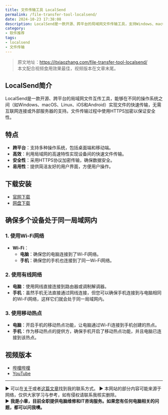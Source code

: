 ```yaml
---
title: 文件传输工具 LocalSend
permalink: /file-transfer-tool-localsend/
date: 2024-10-23 17:38:08
description: LocalSend是一款开源、跨平台的局域网文件传输工具，支持Windows、macOS、Linux、iOS和Android系统之间的文件和文本共享。
category:
- 软件推荐
tags:
- localsend
- 文件传输
---
```


> 原文地址：<https://itxiaozhang.com/file-transfer-tool-localsend/>  
> 本文配合视频食用效果最佳，视频版本在文章末尾。

## LocalSend简介

LocalSend是一款开源、跨平台的局域网文件互传工具，能够在不同的操作系统之间（如Windows、macOS、Linux、iOS和Android）实现文件的快速传输，无需互联网连接或外部服务器的支持。文件传输过程中使用HTTPS加密以保证安全性。

## 特点

- **跨平台**：支持多种操作系统，包括桌面端和移动端。
- **高效**：利用局域网的高速特性实现设备间的快速文件传输。
- **安全性**：采用HTTPS协议加密传输，确保数据安全。
- **易用性**：提供简洁友好的用户界面，方便用户操作。

## 下载安装

- [官网下载](https://localsend.org/)
- [网盘下载](https://www.123684.com/s/dptuVv-6cEW3)

## 确保多个设备处于同一局域网内

### 1. 使用Wi-Fi网络

- **Wi-Fi**：
  - **电脑**：确保您的电脑连接到了Wi-Fi网络。
  - **手机**：确保您的手机也连接到了同一Wi-Fi网络。

### 2. 使用有线网络

- **电脑**：使用网线直接连接到路由器或调制解调器。
- **手机**：虽然手机无法直接通过网线连接，但您可以确保手机连接到与电脑相同的Wi-Fi网络，这样它们就会处于同一局域网内。

### 3. 使用移动热点

- **电脑**：开启手机的移动热点功能，让电脑通过Wi-Fi连接到手机创建的热点。
- **手机**：作为移动热点的提供方，确保手机开启了移动热点功能，并且电脑已连接到该热点。

## 视频版本

- [哔哩哔哩](https://www.bilibili.com/video/BV1B3yfY1E1V)
- [YouTube](https://youtu.be/y0a0ptk0uw0?si=VdRCOsgS01c67hJA)

---
▶ 可以在[关于](https://itxiaozhang.com/about/)或者[这篇文章](https://itxiaozhang.com/about-computer-repair-services-with-me/)找到我的联系方式。
▶ 本网站的部分内容可能来源于网络，仅供大家学习与参考，如有侵权请联系我核实删除。  
▶ **我是小章，目前全职提供电脑维修和IT咨询服务。如果您有任何电脑相关的问题，都可以问我噢。**  
